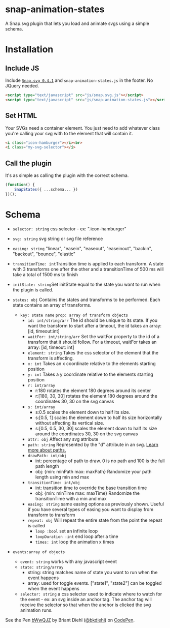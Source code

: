 # snap-animation-states
A Snap.svg plugin that lets you load and animate svgs using a simple schema.

# Installation

## Include JS

Include [`Snap.svg 0.4.1`](https://cdnjs.com/libraries/snap.svg/0.4.1) and `snap-animation-states.js` in the footer. No JQuery needed.

``` html
<script type="text/javascript" src="js/snap.svg.js"></script>
<script type="text/javascript" src="js/snap-animation-states.js"></script>
```

## Set HTML

Your SVGs need a container element. You just need to add whatever class you're calling your svg with to the element that will contain it.

``` html
<i class="icon-hamburger"></i><br> 
<i class="my-svg-selector"></i>    
```
				
## Call the plugin
				
It's as simple as calling the plugin with the correct schema.
```js
(function() {    
	SnapStates({ ...schema... })
})();
```
# Schema

* `selector: string` css selector - ex: ".icon-hamburger"
* `svg: string` svg string or svg file reference
* `easing: string` "linear", "easein", "easeout", "easeinout", "backin", "backout", "bounce", "elastic"
* `transitionTime: int`Transition time is applied to each transform.  A state with 3 transforms one after the other and a transitionTime of 500 ms will take a total of 1500 ms to finish
* `initState: string`Set initState equal to the state you want to run when the plugin is called.
* `states: obj` Contains the states and transforms to be performed.  Each state contains an array of transforms.
	- `key: state name` `prop: array of transform objects`
		* `id: int/string/arr` The id should be unique to its state. If you want the transform to start after a timeout, the id takes an array: [id, timeout:int]
		* `waitFor: int/string/arr` Set the waitFor property to the id of a transform that it should follow.  For a timeout, waitFor takes an array: [id, timeout: int]
		* `element: string` Takes the css selector of the element that the transform is affecting.
		* `x: int` Takes an x coordinate relative to the elements starting position
		* `y: int` Takes a y coordinate relative to the elements starting position
		* `r: int/array`
			- r:180 rotates the element 180 degrees around its center
			- r:[180, 30, 30] rotates the element 180 degrees around the coordinates 30, 30 on the svg canvas
		* `s: int/array`
			- s:0.5 scales the element down to half its size.
			- s:[0.5, 1] scales the element down to half its size horizontally without affecting its vertical size.
			- s:[0.5, 0.5, 30, 30] scales the element down to half its size around the coordinates 30, 30 on the svg canvas
		* `attr: obj` Affect any svg attribute			
		* `path: string` Represented by the "d" attribute in an svg. [Learn more about paths.](https://developer.mozilla.org/en-US/docs/Web/SVG/Tutorial/Paths)
		* `drawPath: int/obj`
			- int: percentage of path to draw. 0 is no path and 100 is the full path length
			- obj: {min: minPath max: maxPath} Randomize your path length using min and max
		* `transitionTime: int/obj`
			- int: transition time to override the base transition time
			- obj: {min: minTime max: maxTime}  Randomize the transitionTime with a min and max
		* `easing: string` same easing options as previously shown.  Useful if you have several types of easing you want to display from transform to transform					
		* `repeat: obj` Will repeat the entire state from the point the repeat is called
			- `loop :bool` set an infinite loop
			- `loopDuration :int` end loop after a time
			- `times: int` loop the animation x times
	
* `events:array of objects`
	- `event: string` works with any javascript event
	- `state: string/array`
		* string: string matches name of state you want to run when the event happens
		* array: used for toggle events. ["state1", "state2"] can be toggled when the event happens
	- `selector: string` a css selector used to indicate where to watch for the event - ex: an svg inside an anchor tag.  The anchor tag will receive the selector so that when the anchor is clicked the svg animation runs.


<p data-height="435" data-theme-id="0" data-slug-hash="bWwQJZ" data-default-tab="js,result" data-user="bkdiehl" data-embed-version="2" data-pen-title="bWwQJZ" class="codepen">See the Pen <a href="http://codepen.io/bkdiehl/pen/bWwQJZ/">bWwQJZ</a> by Briant Diehl (<a href="http://codepen.io/bkdiehl">@bkdiehl</a>) on <a href="http://codepen.io">CodePen</a>.</p>
<script async src="https://production-assets.codepen.io/assets/embed/ei.js"></script>
